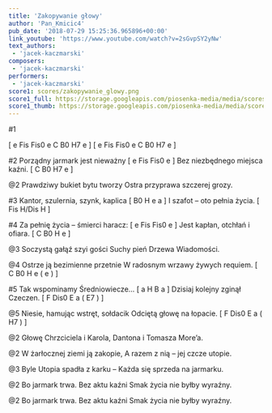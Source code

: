 ```yaml
---
title: 'Zakopywanie głowy'
author: 'Pan_Kmicic4'
pub_date: '2018-07-29 15:25:36.965896+00:00'
link_youtube: 'https://www.youtube.com/watch?v=2sGvpSY2yNw'
text_authors:
 - 'jacek-kaczmarski'
composers:
 - 'jacek-kaczmarski'
performers:
 - 'jacek-kaczmarski'
score1: scores/zakopywanie_glowy.png
score1_full: https://storage.googleapis.com/piosenka-media/media/scores/zakopywanie_glowy.png
score1_thumb: https://storage.googleapis.com/piosenka-media/media/scores/zakopywanie_glowy.png.180x0_q85_upscale.png
---
```


#1

[ e Fis Fis0 e C B0 H7 e ]
[ e Fis Fis0 e C B0 H7 e ]

#2
Porządny jarmark jest nieważny [ e Fis Fis0 e ]
Bez niezbędnego miejsca kaźni. [ C B0 H7 e ]

@2
Prawdziwy bukiet bytu tworzy
Ostra przyprawa szczerej grozy.

#3
Kantor, szulernia, szynk, kaplica [ B0 H e a ]
I szafot – oto pełnia życia. [ Fis H/Dis H ]

#4
Za pełnię życia – śmierci haracz: [ e Fis Fis0 e ]
Jest kapłan, otchłań i ofiara. [ C B0 H e ]

@3
Soczystą gałąź szyi gości
Suchy pień Drzewa Wiadomości.

@4
Ostrze ją bezimienne przetnie
W radosnym wrzawy żywych requiem. [ C B0 H e ( e ) ]

#5
Tak wspominamy Średniowiecze… [ a H B a ]
Dzisiaj kolejny zginął Czeczen. [ F Dis0 E a ( E7 ) ]

@5
Niesie, hamując wstręt, sołdacik
Odciętą głowę na łopacie. [ F Dis0 E a ( H7 )  ]

@2
Głowę Chrzciciela i Karola,
Dantona i Tomasza More’a.

@2
W żarłocznej ziemi ją zakopie,
A razem z nią – jej czcze utopie.

@3
Byle Utopia spadła z karku –
Każda się sprzeda na jarmarku.

@2
Bo jarmark trwa. Bez aktu kaźni
Smak życia nie byłby wyraźny.

@2
Bo jarmark trwa. Bez aktu kaźni
Smak życia nie byłby wyraźny.